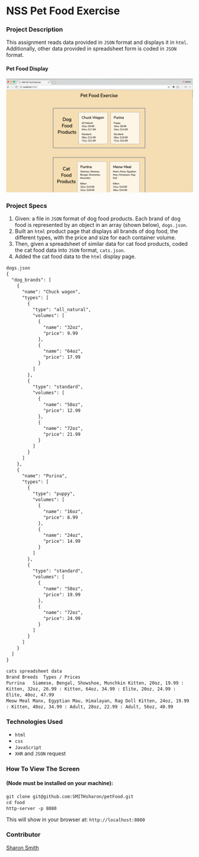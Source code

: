 # NSS Pet Food Exercise

### Project Description 
This assignment reads data provided in `JSON` format and displays it in `html`. 
Additionally, other data provided in spreadsheet form is coded in `JSON` format. 

#### Pet Food Display
![Pet Food Output Screen](https://raw.githubusercontent.com/SMITHsharon/petFood/screen/Screen%20Grab%20for%20Pet%20Food.png)


### Project Specs
1. Given: a file in `JSON` format of dog food products. Each brand of dog food is represented by an object in an array (shown below), `dogs.json`. 
2. Built an `html` product page that displays all brands of dog food, the different types, with the price and size for each container volume. 
3. Then, given a spreadsheet of similar data for cat food products, coded the cat food data into `JSON` format, `cats.json`. 
4. Added the cat food data to the `html` display page.  

  ```
  dogs.json
  {
    "dog_brands": [
      {
        "name": "Chuck wagon",
        "types": [
          {
            "type": "all_natural",
            "volumes": [
              {
                "name": "32oz",
                "price": 9.99
              },
              {
                "name": "64oz",
                "price": 17.99
              }
            ]
          },
          {
            "type": "standard",
            "volumes": [
              {
                "name": "58oz",
                "price": 12.99
              },
              {
                "name": "72oz",
                "price": 21.99
              }
            ]
          }
        ]
      },
      {
        "name": "Purina",
        "types": [
          {
            "type": "puppy",
            "volumes": [
              {
                "name": "16oz",
                "price": 8.99
              },
              {
                "name": "24oz",
                "price": 14.99
              }
            ]
          },
          {
            "type": "standard",
            "volumes": [
              {
                "name": "58oz",
                "price": 19.99
              },
              {
                "name": "72oz",
                "price": 24.99
              }
            ]
          }
        ]
      }
    ]
  }
  ```
  ```
  cats spreadsheet data
  Brand	Breeds	Types / Prices
  Purrina	Siamese, Bengal, Showshoe, Munchkin	Kitten, 20oz, 19.99 : Kitten, 32oz, 26.99 : Kitten, 64oz, 34.99 : Elite, 20oz, 24.99 : Elite, 40oz, 47.99
  Meow Meal	Manx, Egyptian Mau, Himalayan, Rag Doll	Kitten, 24oz, 19.99 : Kitten, 48oz, 34.99 : Adult, 28oz, 22.99 : Adult, 56oz, 40.99
  ```

### Technologies Used
- `html`
- `css`
- `JavaScript`
- `XHR` and `JSON` request


### How To View The Screen 
#### (Node must be installed on your machine):
```
git clone git@github.com:SMITHsharon/petFood.git
cd food
http-server -p 8080
```

This will show in your browser at: `http://localhost:8080`

### Contributor
[Sharon Smith](https://github.com/SMITHsharon)

